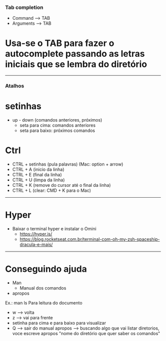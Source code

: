 ### Tab completion
  * Command --> TAB
  * Arguments --> TAB
# Usa-se o TAB para fazer o autocomplete passando as letras iniciais que se lembra do diretório

--------------------------------------------------------------------------------------------------------------

### Atalhos

# setinhas
  * up - down (comandos anteriores, próximos)
    * seta para cima: comandos anteriores
    * seta para baixo: próximos comandos

# Ctrl
  * CTRL + setinhas (pula palavras) (Mac: option + arrow)
  * CTRL + A (inicio da linha)
  * CTRL + E (final da linha)
  * CTRL + U (limpa da linha)
  * CTRL + K (remove do cursor até o final da linha)
  * CTRL + L (clear: CMD + K para o Mac)

--------------------------------------------------------------------------------------------------------------

# Hyper 
  * Baixar o terminal hyper e instalar o Omini
    * https://hyper.is/
    * https://blog.rocketseat.com.br/terminal-com-oh-my-zsh-spaceship-dracula-e-mais/

--------------------------------------------------------------------------------------------------------------

# Conseguindo ajuda
  * Man
    * Manual dos comandos
  * apropos

Ex.: man ls
Para leitura do documento
  * w --> volta
  * z --> vai para frente
  * setinha para cima e para baixo para visualizar
  * Q --> sair do manual 
apropos --> buscando algo que vai listar diretorios, voce escreve apropos "nome do diretório que quer saber os comandos" 